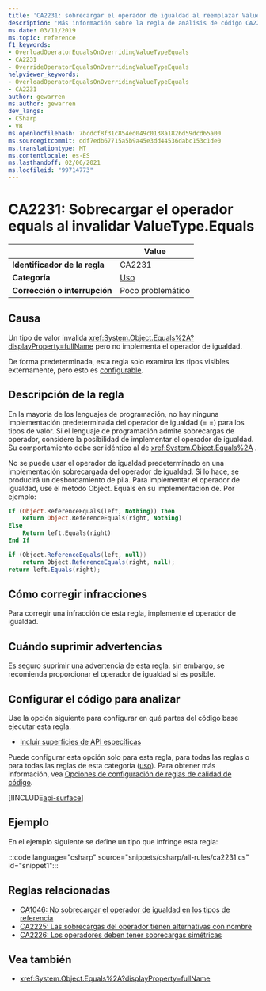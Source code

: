 ```yaml
---
title: 'CA2231: sobrecargar el operador de igualdad al reemplazar ValueType. Equals (análisis de código)'
description: 'Más información sobre la regla de análisis de código CA2231: sobrecargar el operador de igualdad al reemplazar ValueType. Equals'
ms.date: 03/11/2019
ms.topic: reference
f1_keywords:
- OverloadOperatorEqualsOnOverridingValueTypeEquals
- CA2231
- OverrideOperatorEqualsOnOverridingValueTypeEquals
helpviewer_keywords:
- OverloadOperatorEqualsOnOverridingValueTypeEquals
- CA2231
author: gewarren
ms.author: gewarren
dev_langs:
- CSharp
- VB
ms.openlocfilehash: 7bcdcf8f31c854ed049c0138a1826d59dcd65a00
ms.sourcegitcommit: ddf7edb67715a5b9a45e3dd44536dabc153c1de0
ms.translationtype: MT
ms.contentlocale: es-ES
ms.lasthandoff: 02/06/2021
ms.locfileid: "99714773"
---
```

# <a name="ca2231-overload-operator-equals-on-overriding-valuetypeequals"></a>CA2231: Sobrecargar el operador equals al invalidar ValueType.Equals

| | Value |
|-|-|
| **Identificador de la regla** |CA2231|
| **Categoría** |[Uso](usage-warnings.md)|
| **Corrección o interrupción** |Poco problemático|

## <a name="cause"></a>Causa

Un tipo de valor invalida <xref:System.Object.Equals%2A?displayProperty=fullName> pero no implementa el operador de igualdad.

De forma predeterminada, esta regla solo examina los tipos visibles externamente, pero esto es [configurable](#configure-code-to-analyze).

## <a name="rule-description"></a>Descripción de la regla

En la mayoría de los lenguajes de programación, no hay ninguna implementación predeterminada del operador de igualdad (= =) para los tipos de valor. Si el lenguaje de programación admite sobrecargas de operador, considere la posibilidad de implementar el operador de igualdad. Su comportamiento debe ser idéntico al de <xref:System.Object.Equals%2A> .

No se puede usar el operador de igualdad predeterminado en una implementación sobrecargada del operador de igualdad. Si lo hace, se producirá un desbordamiento de pila. Para implementar el operador de igualdad, use el método Object. Equals en su implementación de. Por ejemplo:

```vb
If (Object.ReferenceEquals(left, Nothing)) Then
    Return Object.ReferenceEquals(right, Nothing)
Else
    Return left.Equals(right)
End If
```

```csharp
if (Object.ReferenceEquals(left, null))
    return Object.ReferenceEquals(right, null);
return left.Equals(right);
```

## <a name="how-to-fix-violations"></a>Cómo corregir infracciones

Para corregir una infracción de esta regla, implemente el operador de igualdad.

## <a name="when-to-suppress-warnings"></a>Cuándo suprimir advertencias

Es seguro suprimir una advertencia de esta regla. sin embargo, se recomienda proporcionar el operador de igualdad si es posible.

## <a name="configure-code-to-analyze"></a>Configurar el código para analizar

Use la opción siguiente para configurar en qué partes del código base ejecutar esta regla.

- [Incluir superficies de API específicas](#include-specific-api-surfaces)

Puede configurar esta opción solo para esta regla, para todas las reglas o para todas las reglas de esta categoría ([uso](usage-warnings.md)). Para obtener más información, vea [Opciones de configuración de reglas de calidad de código](../code-quality-rule-options.md).

[!INCLUDE[api-surface](~/includes/code-analysis/api-surface.md)]

## <a name="example"></a>Ejemplo

En el ejemplo siguiente se define un tipo que infringe esta regla:

:::code language="csharp" source="snippets/csharp/all-rules/ca2231.cs" id="snippet1":::

## <a name="related-rules"></a>Reglas relacionadas

- [CA1046: No sobrecargar el operador de igualdad en los tipos de referencia](ca1046.md)
- [CA2225: Las sobrecargas del operador tienen alternativas con nombre](ca2225.md)
- [CA2226: Los operadores deben tener sobrecargas simétricas](ca2226.md)

## <a name="see-also"></a>Vea también

- <xref:System.Object.Equals%2A?displayProperty=fullName>
